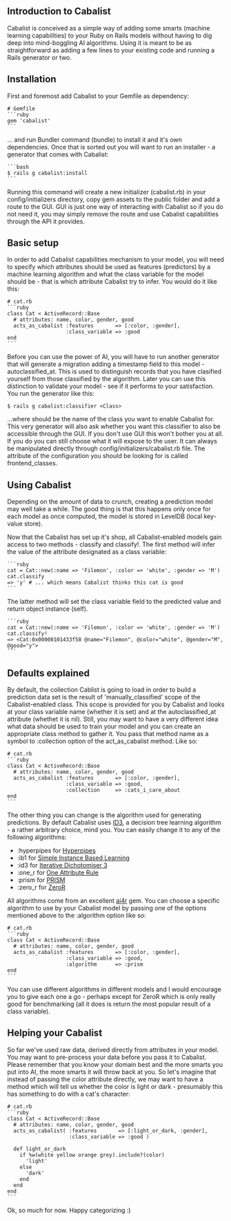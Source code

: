 Introduction to Cabalist
------------------------

Cabalist is conceived as a simple way of adding some smarts (machine learning capabilities) to your Ruby on Rails models without having to dig deep into mind-boggling AI algorithms. Using it is meant to be as straightforward as adding a few lines to your existing code and running a Rails generator or two.

Installation
------------

First and foremost add Cabalist to your Gemfile as dependency:

    # Gemfile
    ```ruby
    gem 'cabalist'
    ```

... and run Bundler command (bundle) to install it and it's own dependencies. Once that is sorted out you will want to run an installer - a generator that comes with Cabalist:

    ```bash
    $ rails g cabalist:install
    ```

Running this command will create a new initializer (cabalist.rb) in your config/initializers directory, copy gem assets to the public folder and add a route to the GUI. GUI is just one way of interacting with Cabalist so if you do not need it, you may simply remove the route and use Cabalist capabilities through the API it provides.

Basic setup
-----------

In order to add Cabalist capabilities mechanism to your model, you will need to specify which attributes should be used as features (predictors) by a machine learning algorithm and what the class variable for the model should be - that is which attribute Cabalist try to infer. You would do it like this:

    # cat.rb
    ```ruby
    class Cat < ActiveRecord::Base
      # attributes: name, color, gender, good
      acts_as_cabalist :features       => [:color, :gender],
                       :class_variable => :good
    end
    ```

Before you can use the power of AI, you will have to run another generator that will generate a migration adding a timestamp field to this model - autoclassified_at. This is used to distinguish records that you have clasified yourself from those classified by the algorithm. Later you can use this distinction to validate your model - see if it performs to your satisfaction. You run the generator like this:

    $ rails g cabalist:classifier <Class>

...where <Class> should be the name of the class you want to enable Cabalist for. This very generator will also ask whether you want this classifier to also be accessible through the GUI. If you don't use GUI this won't bother you at all. If you do you can still choose what it will expose to the user. It can always be manipulated directly through config/initializers/cabalist.rb file. The attribute of the configuration you should be looking for is called frontend_classes.

Using Cabalist
--------------

Depending on the amount of data to crunch, creating a prediction model may well take a while. The good thing is that this happens only once for each model as once computed, the model is stored in LevelDB (local key-value store).

Now that the Cabalist has set up it's shop, all Cabalist-enabled models gain access to two methods - classify and classify!. The first method will infer the value of the attribute designated as a class variable:

    ```ruby
    cat = Cat::new(:name => 'Filemon', :color => 'white', :gender => 'M')
    cat.classify
    => 'y' # ... which means Cabalist thinks this cat is good
    ```

The latter method will set the class variable field to the predicted value and return object instance (self).

    ```ruby
    cat = Cat::new(:name => 'Filemon', :color => 'white', :gender => 'M')
    cat.classify!
    => <Cat:0x00000101433f58 @name="Filemon", @color="white", @gender="M", @good="y">
    ```

Defaults explained
------------------

By default, the collection Cablist is going to load in order to build a prediction data set is the result of 'manually_classified' scope of the Cabalist-enabled class. This scope is provided for you by Cabalist and looks at your class variable name (whether it is set) and at the autoclassified_at attribute (whethet it is nil). Still, you may want to have a very different idea what data should be used to train your model and you can create an appropriate class method to gather it. You pass that method name as a symbol to :collection option of the act_as_cabalist method. Like so:

    # cat.rb
    ```ruby
    class Cat < ActiveRecord::Base
      # attributes: name, color, gender, good
      acts_as_cabalist :features       => [:color, :gender],
                       :class_variable => :good,
                       :collection     => :cats_i_care_about
    end
    ```

The other thing you can change is the algorithm used for generating predictions. By default Cabalist uses [ID3](http://en.wikipedia.org/wiki/ID3_algorithm), a decision tree learning algorithm - a rather arbitrary choice, mind you. You can easily change it to any of the following algorithms:
- :hyperpipes for [Hyperpipes](http://code.google.com/p/ourmine/wiki/HyperPipes)
- :ib1 for [Simple Instance Based Learning](http://en.wikipedia.org/wiki/Instance-based_learning)
- :id3 for [Iterative Dichotomiser 3](http://en.wikipedia.org/wiki/ID3_algorithm)
- :one_r for [One Attribute Rule](http://www.soc.napier.ac.uk/~peter/vldb/dm/node8.html)
- :prism for [PRISM](http://www.sciencedirect.com/science/article/pii/S0020737387800032)
- :zero_r for [ZeroR](http://chem-eng.utoronto.ca/~datamining/dmc/zeror.htm)

All algorithms come from an excellent [ai4r](https://github.com/SergioFierens/ai4r) gem. You can choose a specific algorithm to use by your Cabalist model by passing one of the options mentioned above to the :algorithm option like so:

    # cat.rb
    ```ruby
    class Cat < ActiveRecord::Base
      # attributes: name, color, gender, good
      acts_as_cabalist :features       => [:color, :gender],
                       :class_variable => :good,
                       :algorithm      => :prism
    end
    ```

You can use different algorithms in different models and I would encourage you to give each one a go - perhaps except for ZeroR which is only really good for benchmarking (all it does is return the most popular result of a class variable).

Helping your Cabalist
---------------------

So far we've used raw data, derived directly from attributes in your model. You may want to pre-process your data before you pass it to Cabalist. Please remember that you know your domain best and the more smarts you put into AI, the more smarts it will throw back at you. So let's imagine that instead of passing the color attribute directly, we may want to have a method which will tell us whether the color is light or dark - presumably this has something to do with a cat's character:

    # cat.rb
    ```ruby
    class Cat < ActiveRecord::Base
      # attributes: name, color, gender, good
      acts_as_cabalist( :features       => [:light_or_dark, :gender],
                        :class_variable => :good )

      def light_or_dark
        if %w(white yellow orange grey).include?(color)
          'light'
        else
          'dark'
        end
      end
    end
    ```

Ok, so much for now. Happy categorizing :)